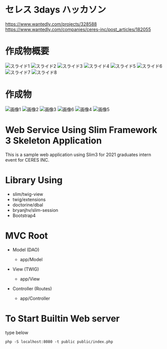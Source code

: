 # セレス 3days ハッカソン
https://www.wantedly.com/projects/328588  
https://www.wantedly.com/companies/ceres-inc/post_articles/182055

# 作成物概要
![スライド1](https://github.com/Yuta-Nakashima/seres/blob/master/slide/%E3%82%B9%E3%83%A9%E3%82%A4%E3%83%891.png)
![スライド2](https://github.com/Yuta-Nakashima/seres/blob/master/slide/%E3%82%B9%E3%83%A9%E3%82%A4%E3%83%892.png)
![スライド3](https://github.com/Yuta-Nakashima/seres/blob/master/slide/%E3%82%B9%E3%83%A9%E3%82%A4%E3%83%893.png)
![スライド4](https://github.com/Yuta-Nakashima/seres/blob/master/slide/%E3%82%B9%E3%83%A9%E3%82%A4%E3%83%894.png)
![スライド5](https://github.com/Yuta-Nakashima/seres/blob/master/slide/%E3%82%B9%E3%83%A9%E3%82%A4%E3%83%895.png)
![スライド6](https://github.com/Yuta-Nakashima/seres/blob/master/slide/%E3%82%B9%E3%83%A9%E3%82%A4%E3%83%896.png)
![スライド7](https://github.com/Yuta-Nakashima/seres/blob/master/slide/%E3%82%B9%E3%83%A9%E3%82%A4%E3%83%897.png)
![スライド8](https://github.com/Yuta-Nakashima/seres/blob/master/slide/%E3%82%B9%E3%83%A9%E3%82%A4%E3%83%898.png)

# 作成物
![画像1](https://github.com/Yuta-Nakashima/seres/blob/master/slide/01.png)
![画像2](https://github.com/Yuta-Nakashima/seres/blob/master/slide/02.png)
![画像3](https://github.com/Yuta-Nakashima/seres/blob/master/slide/03.png)
![画像6](https://github.com/Yuta-Nakashima/seres/blob/master/slide/06.png)
![画像4](https://github.com/Yuta-Nakashima/seres/blob/master/slide/04.png)
![画像5](https://github.com/Yuta-Nakashima/seres/blob/master/slide/05.png)


# Web Service Using Slim Framework 3 Skeleton Application

This is a sample web application using Slim3 for 2021 graduates intern event for CERES INC.

# Library Using

- slim/twig-view
- twig/extensions
- doctorine/dbal
- bryanjhv/slim-session
- Bootstrap4
 
# MVC Root

- Model (DAO)
   - app/Model

- View (TWIG)
   - app/View

- Controller (Routes)
   - app/Controller
   
# To Start Builtin Web server

type below

    php -S localhost:8080 -t public public/index.php
